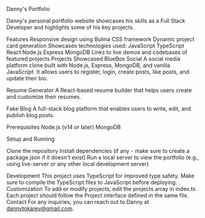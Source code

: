 Danny's Portfolio

Danny's personal portfolio website showcases his skills as a Full Stack Developer and highlights some of his key projects.

Features
Responsive design using Bulma CSS framework
Dynamic project card generation
Showcases technologies used:
JavaScript
TypeScript
React
Node.js
Express
MongoDB
Links to live demos and codebases of featured projects
Projects Showcased
BlueBox Social
A social media platform clone built with Node.js, Express, MongoDB, and vanilla JavaScript. It allows users to register, login, create posts, like posts, and update their bio.

Resume Generator
A React-based resume builder that helps users create and customize their resumes.

Fake Blog
A full-stack blog platform that enables users to write, edit, and publish blog posts.

Prerequisites
Node.js (v14 or later)
MongoDB

Setup and Running

Clone the repository
Install dependencies (if any - make sure to create a package.json if it doesn't exist)
Run a local server to view the portfolio (e.g., using live-server or any other local development server)

Development
This project uses TypeScript for improved type safety. Make sure to compile the TypeScript files to JavaScript before deploying.
Customization
To add or modify projects, edit the projects array in index.ts. Each project should follow the Project interface defined in the same file.
Contact
For any inquiries, you can reach out to Danny at dannytokarev@gmail.com.

